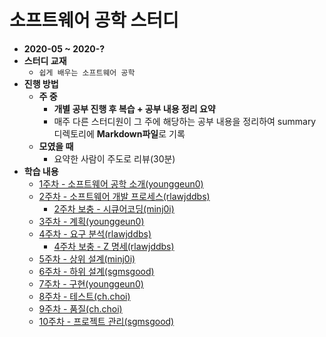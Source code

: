 # 소프트웨어 공학 스터디

* **2020-05 ~ 2020-?**
* **스터디 교재**
  * `쉽게 배우는 소프트웨어 공학`
* **진행 방법**
  * **주 중**
    * **개별 공부 진행 후 복습 + 공부 내용 정리 요약**
    * 매주 다른 스터디원이 그 주에 해당하는 공부 내용을 정리하여 summary 디렉토리에 **Markdown파일**로 기록
  * **모였을 때**
    * 요약한 사람이 주도로 리뷰(30분)
* **학습 내용**
  * [1주차 - 소프트웨어 공학 소개(younggeun0)](https://github.com/ohbokdong/SoftwareEngineeringStudy/blob/master/summary/week1_summary.md)
  * [2주차 - 소프트웨어 개발 프로세스(rlawjddbs)](https://github.com/ohbokdong/SoftwareEngineeringStudy/blob/master/summary/week2_summary.md)
    * [2주차 보충 - 시큐어코딩(minj0i)](https://github.com/ohbokdong/SoftwareEngineeringStudy/blob/master/summary/week2_summary_secureCoding.md)
  * [3주차 - 계획(younggeun0)](https://github.com/ohbokdong/SoftwareEngineeringStudy/blob/master/summary/week3_summary.md)
  * [4주차 - 요구 분석(rlawjddbs)](https://github.com/ohbokdong/SoftwareEngineeringStudy/blob/master/summary/week4_summary.md)
    * [4주차 보충 - Z 명세(rlawjddbs)]()
  * [5주차 - 상위 설계(minj0i)]()
  * [6주차 - 하위 설계(sgmsgood)]()
  * [7주차 - 구현(younggeun0)]()
  * [8주차 - 테스트(ch.choi)]()
  * [9주차 - 품질(ch.choi)]()
  * [10주차 - 프로젝트 관리(sgmsgood)]()
 
